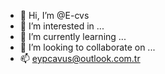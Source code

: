 - 👋 Hi, I’m @E-cvs
- 👀 I’m interested in ...
- 🌱 I’m currently learning ...
- 💞️ I’m looking to collaborate on ...
- 📫 eypcavus@outlook.com.tr

<!---
E-cvs/E-cvs is a ✨ special ✨ repository because its `README.md` (this file) appears on your GitHub profile.
You can click the Preview link to take a look at your changes.
--->
